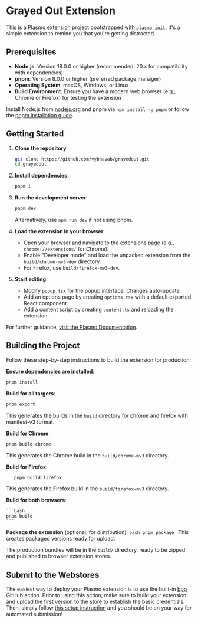 # Grayed Out Extension

This is a [Plasmo extension](https://docs.plasmo.com/) project bootstrapped with [`plasmo init`](https://www.npmjs.com/package/plasmo). It's a simple extension to remind you that you're getting distracted.

## Prerequisites

- **Node.js**: Version 18.0.0 or higher (recommended: 20.x for compatibility with dependencies)
- **pnpm**: Version 8.0.0 or higher (preferred package manager)
- **Operating System**: macOS, Windows, or Linux
- **Build Environment**: Ensure you have a modern web browser (e.g., Chrome or Firefox) for testing the extension

Install Node.js from [nodejs.org](https://nodejs.org/) and pnpm via `npm install -g pnpm` or follow the [pnpm installation guide](https://pnpm.io/installation).

## Getting Started

1. **Clone the repository**:

   ```bash
   git clone https://github.com/vybhavab/grayedout.git
   cd grayedout
   ```

2. **Install dependencies**:

   ```bash
   pnpm i
   ```

3. **Run the development server**:

   ```bash
   pnpm dev
   ```

   Alternatively, use `npm run dev` if not using pnpm.

4. **Load the extension in your browser**:

   - Open your browser and navigate to the extensions page (e.g., `chrome://extensions/` for Chrome).
   - Enable "Developer mode" and load the unpacked extension from the `build/chrome-mv3-dev` directory.
   - For Firefox, use `build/firefox-mv3-dev`.

5. **Start editing**:
   - Modify `popup.tsx` for the popup interface. Changes auto-update.
   - Add an options page by creating `options.tsx` with a default exported React component.
   - Add a content script by creating `content.ts` and reloading the extension.

For further guidance, [visit the Plasmo Documentation](https://docs.plasmo.com/).

## Building the Project

Follow these step-by-step instructions to build the extension for production:

**Ensure dependencies are installed**:

   ```bash
   pnpm install
   ```

**Build for all targers**:

   ```bash
   pnpm export
   ```

   This generates the builds in the `build` directory for chrome and firefox with manifest-v3 format.

**Build for Chrome**:

   ```bash
   pnpm build:chrome
   ```

   This generates the Chrome build in the `build/chrome-mv3` directory.

**Build for Firefox**:
   ```bash
      pnpm build:firefox
   ```

   This generates the Firefox build in the `build/firefox-mv3` directory.

**Build for both browsers**:

    ```bash
    pnpm build
    ```

**Package the extension** (optional, for distribution):
    ```bash
    pnpm package
    ```
   This creates packaged versions ready for upload.

The production bundles will be in the `build/` directory, ready to be zipped and published to browser extension stores.

## Submit to the Webstores

The easiest way to deploy your Plasmo extension is to use the built-in [bpp](https://bpp.browser.market) GitHub action. Prior to using this action, make sure to build your extension and upload the first version to the store to establish the basic credentials. Then, simply follow [this setup instruction](https://docs.plasmo.com/framework/workflows/submit) and you should be on your way for automated submission!

